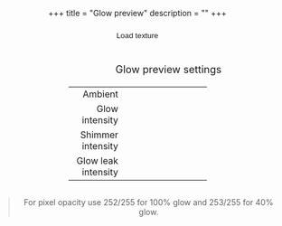 +++
title = "Glow preview"
description = ""
+++

<style>

* {
  text-align: center
}

button {
  color: hsla(0, 0%, var(--fg-b), 1);
  background-color: hsla(0, 0%, var(--bg-b), 1);
  border: 1px solid hsla(0, 0%, var(--bg-c), 1);
  border-radius: 8px;
  padding: 10px;
}

button:hover {
  background-color: hsla(0, 0%, var(--bg-c), 1);
  border: 1px solid hsla(0, 0%, var(--bg-d), 1);
}

#container {
  display: flex;
  flex-wrap: wrap;
  justify-content: center;
  align-content: stretch;
  gap: 10px;
}

#settings {
  flex: 1;
  border: 1px solid hsla(0, 0%, var(--bg-c), 1);
  padding: 0 20px;
}

#settings > p {
  font-size: 18px;
  margin-bottom: 20px;
}

canvas {
  aspect-ratio: 1 / 1;
  min-width: 100px;
  max-width: 360px;
  background: hsla(0, 0%, var(--bg-c), 1);
  border: 1px solid hsla(0, 0%, var(--bg-c), 1);
}

input {
  display: inline;
}

.slider {
  -webkit-appearance: none;
  appearance: none;
  width: 100%; 
  height: 15px; 
  background-color: hsla(0, 0%, var(--bg-b), 1);
  border: 1px solid hsla(0, 0%, var(--bg-c), 1);
  border-radius: 8px;
  outline: none;
  opacity: 0.7;
  -webkit-transition: .2s;
  transition: opacity .2s;
}

.slider:hover {
  opacity: 1;
}

.slider::-webkit-slider-thumb {
  -webkit-appearance: none;
  appearance: none;
  width: 25px;
  height: 25px;
  background: hsla(100, 00%, var(--bg-c), 1);
  cursor: pointer;
}

.slider::-moz-range-thumb {
  width: 25px;
  height: 25px;
  background: hsla(100, 00%, var(--bg-d), 1);
  border: 1px solid hsla(100, 0%, var(--fg-d), 1);
  cursor: pointer;
}

tbody, table {
  width: 100%;
}

td:first-child {
  max-width: 80px;
}

td {
  text-align: right;
  background: none;
}

</style>

<button id="load-button">Load texture</button>

<div id="container"> 
<canvas id="glow-canvas" width="360" height="360"></canvas>

<div id="settings">
  <p>Glow preview settings</p>
  <table>
    <tr>
      <td>Ambient</td>
      <td><input type="range" min="0.0" max="1.5" step="0.02" value="0.4" class="slider" id="s-ambient"></td>
    </tr>
    <tr>
      <td>Glow intensity</td>
      <td><input type="range" min="0.0" max="5.0" step="0.02" value="2.2" class="slider" id="s-glow"></td>
    </tr>
    <tr>
      <td>Shimmer intensity</td>
      <td><input type="range" min="0.0" max="1.0" step="0.02" value="1.0" class="slider" id="s-shimmer"></td>
    </tr>
    <tr>
      <td>Glow leak intensity</td>
      <td><input type="range" min="0.0" max="1.0" step="0.02" value="0.4" class="slider" id="s-leak"></td>
    </tr>
  </table>
</div>

</div>

> For pixel opacity use 252/255 for 100% glow and 253/255 for 40% glow.

<script>

const canvas = document.getElementById("glow-canvas");
const loadButton = document.getElementById('load-button');
const settingsGlow = document.getElementById('s-glow');
const settingsLeak = document.getElementById('s-leak');
const settingsShimmer = document.getElementById('s-shimmer');
const settingsAmbient = document.getElementById('s-ambient');

var image = new Image();
var gl = canvas.getContext("webgl");

var vertexShader;
var fragmentShader;
var program;

var fragmentShaderSrc = `
precision mediump float;

uniform sampler2D u_image;
uniform vec2 u_tex_res;
uniform vec4 u_settings;
uniform float u_time;

varying vec2 v_texCoord;
varying float v_shimmer;

#define NL_GLOW_TEX u_settings.x
#define NL_GLOW_LEAK u_settings.y
#define NL_GLOW_SHIMMER u_settings.z
#define NL_AMBIENT u_settings.w

vec3 glowDetect(vec4 diffuse) {
  // Texture alpha: diffuse.a
  // 252/255 = max glow
  // 253/255 = partial glow
  if (diffuse.a > 0.988 && diffuse.a < 0.993) {
    if (diffuse.a > 0.989) {
      return 0.4 * diffuse.rgb;
    }
    return diffuse.rgb;
  }
  return vec3(0.0,0.0,0.0);
}

vec3 glowDetectC(sampler2D tex, vec2 uv) {
  return glowDetect(texture2D(tex, uv, 0.0));
}

vec3 nlGlow(sampler2D tex, vec2 uv, float shimmer) {
  vec3 glow = glowDetectC(tex, uv);

  #ifdef NL_GLOW_LEAK
  // glow leak is done by interpolating 8 surrounding pixels
  // c3 c4 c5
  // c2    c6
  // c1 c8 c7
  vec2 texSize = u_tex_res;
  vec2 offset = (1.0 / texSize);

  vec3 c1 = glowDetectC(tex, uv - offset);
  vec3 c2 = glowDetectC(tex, uv + offset*vec2(-1, 0));
  vec3 c3 = glowDetectC(tex, uv + offset*vec2(-1, 1));
  vec3 c4 = glowDetectC(tex, uv + offset*vec2( 0, 1));
  vec3 c5 = glowDetectC(tex, uv + offset);
  vec3 c6 = glowDetectC(tex, uv + offset*vec2( 1, 0));
  vec3 c7 = glowDetectC(tex, uv + offset*vec2( 1,-1));
  vec3 c8 = glowDetectC(tex, uv + offset*vec2( 0,-1));

  vec2 p = uv * texSize;
  vec2 u = fract(p);
  //u *= u*(3.0 - 2.0*u);
  vec2 v = 1.0 - u;

  // corners
  vec3 g = mix(mix(c1, c3, u.y), mix(c7, c5, u.y), u.x);

  /*
  g = max(
    max(c1*min(v.x,v.y), c3*min(v.x,u.y)),
    max(c5*min(u.x,u.y), c7*min(u.x,v.y))
  );*/

  // sides
  g = max(g, max(max(c2*v.x, c4*u.y), max(c6*u.x, c8*v.y)));

  // apply attuenation and add to glow
  g = ((g*0.7 + 0.2)*g + 0.1)*g;
  glow = max(glow, g*NL_GLOW_LEAK);
  #endif

  #ifdef NL_GLOW_SHIMMER
  glow *= mix(1.0, (0.3 + 0.9*shimmer), NL_GLOW_SHIMMER);
  #endif

  return glow * NL_GLOW_TEX;
}

void main() {
  vec2 uv = v_texCoord;
  float count = (u_tex_res.y / u_tex_res.x);
  uv.y += floor(fract(u_time)*count);
  uv.y /= count;

  vec4 col = texture2D(u_image, uv);
  if (col.a < 0.5) {
    discard;
  }

  col.rgb *= NL_AMBIENT;
  col.rgb += nlGlow(u_image, uv, v_shimmer);
  col.rgb /= (1.0 + col.rgb);
  col.rgb = pow(col.rgb, vec3(1.2));

  // col.rgb *= sin(u_time * 0.1);
  gl_FragColor = col;
}
`; 

var vertexShaderSrc = `
precision mediump float;

attribute vec2 a_position;
attribute vec2 a_texCoord;

uniform float u_time;

varying vec2 v_texCoord;
varying float v_shimmer;

float nlGlowShimmer(vec3 cPos, float t) {
  float d = dot(cPos,vec3(1.0,1.0,1.0));
  float shimmer = sin(1.57*d + 0.7854*sin(d + 0.1*t) + 0.8*t);
  return shimmer * shimmer;
}

void main() {
  vec2 pos = (a_position * 2.0) - 1.0;
  v_texCoord = a_texCoord;
  v_shimmer = nlGlowShimmer(vec3(a_position, 1.0), u_time);
  gl_Position = vec4(pos * vec2(1, -1), 0, 1);
}
`;

var positionLocation;
var positionBuffer;

var texcoordLocation;
var texcoordBuffer;

var resolutionLocation;
var texResLocation;
var timeLocation;
var settingsLocation;

var texture;

main();

function main() {
  if (!gl) {
    alert("Your browser does not support WebGL.");
    return;
  }

  vertexShader = createShader(gl, gl.VERTEX_SHADER, vertexShaderSrc);
  fragmentShader = createShader(gl, gl.FRAGMENT_SHADER, fragmentShaderSrc);
  program = createProgram(gl, vertexShader, fragmentShader);

  positionLocation = gl.getAttribLocation(program, "a_position");
  texcoordLocation = gl.getAttribLocation(program, "a_texCoord");

  positionBuffer = gl.createBuffer();
  gl.bindBuffer(gl.ARRAY_BUFFER, positionBuffer);
  var x1 = 0;
  var y1 = 0;
  var x2 = 1.0;
  var y2 = 1.0;
  gl.bufferData(gl.ARRAY_BUFFER, new Float32Array([
     x1, y1,
     x2, y1,
     x1, y2,
     x1, y2,
     x2, y1,
     x2, y2,
  ]), gl.STATIC_DRAW);

  texcoordBuffer = gl.createBuffer();
  gl.bindBuffer(gl.ARRAY_BUFFER, texcoordBuffer);
  gl.bufferData(gl.ARRAY_BUFFER, new Float32Array([
      0.0,  0.0,
      1.0,  0.0,
      0.0,  1.0,
      0.0,  1.0,
      1.0,  0.0,
      1.0,  1.0,
  ]), gl.STATIC_DRAW);

  // Create a texture.
  texture = gl.createTexture();
  gl.bindTexture(gl.TEXTURE_2D, texture);
  gl.texParameteri(gl.TEXTURE_2D, gl.TEXTURE_WRAP_S, gl.CLAMP_TO_EDGE);
  gl.texParameteri(gl.TEXTURE_2D, gl.TEXTURE_WRAP_T, gl.CLAMP_TO_EDGE);
  gl.texParameteri(gl.TEXTURE_2D, gl.TEXTURE_MIN_FILTER, gl.NEAREST);
  gl.texParameteri(gl.TEXTURE_2D, gl.TEXTURE_MAG_FILTER, gl.NEAREST);

  resizeCanvasToDisplaySize(canvas);

  image.src = "favicon_glow.png";
  image.onload = function() {
    gl.texImage2D(gl.TEXTURE_2D, 0, gl.RGBA, gl.RGBA, gl.UNSIGNED_BYTE, image);
    render(gl, image);
  };
}

function createShader(gl, type, source) {
  var shader = gl.createShader(type);
  gl.shaderSource(shader, source);
  gl.compileShader(shader);
  var success = gl.getShaderParameter(shader, gl.COMPILE_STATUS);
  if (success) {
    return shader;
  }
 
  console.log(gl.getShaderInfoLog(shader));
  gl.deleteShader(shader);
}

function createProgram(gl, vertexShader, fragmentShader) {
  var program = gl.createProgram();

  gl.attachShader(program, vertexShader);
  gl.attachShader(program, fragmentShader);
  gl.linkProgram(program);
  var success = gl.getProgramParameter(program, gl.LINK_STATUS);
  if (success) {
    return program;
  }
 
  console.log(gl.getProgramInfoLog(program));
  gl.deleteProgram(program);
}

loadButton.addEventListener('click', () => {
  const fileInput = document.createElement('input');
  fileInput.type = 'file';
  fileInput.accept = 'image/png';

  fileInput.onchange = (e) => {
    const uploadedImage = URL.createObjectURL(e.target.files[0]);
    image.id = 'image';
    image.src = uploadedImage;
    image.onload = function() {
        gl.texImage2D(gl.TEXTURE_2D, 0, gl.RGBA, gl.RGBA, gl.UNSIGNED_BYTE, image);
    }
  };

  fileInput.click();
});

function render(time) {
  resolutionLocation = gl.getUniformLocation(program, "u_resolution");
  texResLocation = gl.getUniformLocation(program, "u_tex_res");
  timeLocation = gl.getUniformLocation(program, "u_time");
  settingsLocation = gl.getUniformLocation(program, "u_settings");

  gl.viewport(0, 0, gl.canvas.width, gl.canvas.height);
  gl.clearColor(0, 0, 0, 0);
  gl.clear(gl.COLOR_BUFFER_BIT);

  gl.useProgram(program);

  gl.enableVertexAttribArray(positionLocation);
  gl.bindBuffer(gl.ARRAY_BUFFER, positionBuffer);
  var size = 2;
  var type = gl.FLOAT;
  var normalize = false;
  var stride = 0;
  var offset = 0;
  gl.vertexAttribPointer(positionLocation, size, type, normalize, stride, offset);

  gl.enableVertexAttribArray(texcoordLocation);
  gl.bindBuffer(gl.ARRAY_BUFFER, texcoordBuffer);
  var size = 2;
  var type = gl.FLOAT;
  var normalize = false;
  var stride = 0;
  var offset = 0;
  gl.vertexAttribPointer(texcoordLocation, size, type, normalize, stride, offset);

  gl.uniform2f(resolutionLocation, gl.canvas.width, gl.canvas.height);
  gl.uniform2f(texResLocation, image.naturalWidth, image.naturalHeight);
  gl.uniform1f(timeLocation, time * 0.001);
  gl.uniform4f(settingsLocation, settingsGlow.value, settingsLeak.value, settingsShimmer.value, settingsAmbient.value);

  var primitiveType = gl.TRIANGLES;
  var offset = 0;
  var count = 6;
  gl.drawArrays(primitiveType, offset, count);
  requestAnimationFrame(render);
}
// requestAnimationFrame(render);

function resizeCanvasToDisplaySize(canvas) {
  const displayWidth  = canvas.clientWidth;
  const displayHeight = canvas.clientHeight;
 
  const needResize = canvas.width  !== displayWidth || canvas.height !== displayHeight;
 
  if (needResize) {
    canvas.width  = displayWidth;
    canvas.height = displayHeight;
  }

  return needResize;
}

</script>

